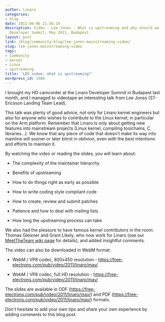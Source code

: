 ```yaml
---
author: linaro
categories:
- blog
date: 2011-06-06 21:56:19
description: Video - Lee Jones - What is upstreaming and why should we bother? Linaro
  Developer Summit, May 2011, Budapest.
layout: post
link: /blog/community-blog/lee-jones-mainstreaming-video/
slug: lee-jones-mainstreaming-video
tags:
- Community
- kernel
- Linux
- upstreaming
title: 'LDS video: what is upstreaming?'
wordpress_id: 3388
---
```


I brought my HD camcorder at the Linaro Developer Summit in Budapest last month, and I managed to videotape an interesting talk from Lee Jones (ST-Ericsson Landing Team Lead).

This talk was plenty of good advice, not only for Linaro kernel engineers but also for anyone who wishes to contribute to the Linux kernel, in particular on the Arm platform. Remember that Linaro is only about getting new features into mainstream projects (Linux kernel, compiling toolchains, C libraries...). We know that any piece of code that doesn't make its way into mainline will sooner or later bitrot in oblivion, even with the best intentions and efforts to maintain it.

By watching the video or reading the slides, you will learn about:


  * The complexity of the maintainer hierarchy


  * Benefits of upstreaming


  * How to do things right as early as possible


  * How to write coding style compliant code


  * How to create, review and submit patches


  * Patience and how to deal with mailing lists


  * How long the upstreaming process can take



We also had the pleasure to have famous kernel contributors in the room: Thomas Gleixner and Grant Likely, who now work for Linaro (see our [MeetTheTeam wiki page](https://wiki-archive.linaro.org/MeetTheTeam) for details), and added insightful comments.


The video can also be downloaded in WebM format:


  * WebM / VP8 codec, 800x450 resolution - https://free-electrons.com/pub/video/2011/linaro/may/


  * WebM / VP8 codec, full HD resolution - https://free-electrons.com/pub/video/2011/linaro/may/



The slides are available in ODF (https://free-electrons.com/pub/video/2011/linaro/may/) and PDF (https://free-electrons.com/pub/video/2011/linaro/may/) formats.

Don't hesitate to add your own tips and share your own experience by adding comments to this blog post.
